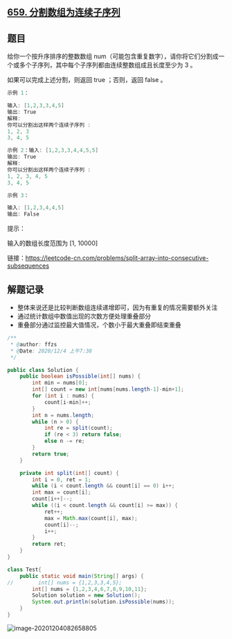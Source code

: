 ## [659. 分割数组为连续子序列](https://leetcode-cn.com/problems/split-array-into-consecutive-subsequences/)

## 题目

给你一个按升序排序的整数数组 num（可能包含重复数字），请你将它们分割成一个或多个子序列，其中每个子序列都由连续整数组成且长度至少为 3 。

如果可以完成上述分割，则返回 true ；否则，返回 false 。



```java
示例 1：

输入: [1,2,3,3,4,5]
输出: True
解释:
你可以分割出这样两个连续子序列 : 
1, 2, 3
3, 4, 5

示例 2：输入: [1,2,3,3,4,4,5,5]
输出: True
解释:
你可以分割出这样两个连续子序列 : 
1, 2, 3, 4, 5
3, 4, 5

示例 3：

输入: [1,2,3,4,4,5]
输出: False

```


提示：

输入的数组长度范围为 [1, 10000]


链接：https://leetcode-cn.com/problems/split-array-into-consecutive-subsequences

## 解题记录

+ 整体来说还是比较判断数组连续递增即可，因为有重复的情况需要额外关注
+ 通过统计数组中数值出现的次数方便处理重叠部分
+ 重叠部分通过监控最大值情况，个数小于最大重叠即结束重叠

```java
/**
 * @author: ffzs
 * @Date: 2020/12/4 上午7:38
 */

public class Solution {
    public boolean isPossible(int[] nums) {
        int min = nums[0];
        int[] count = new int[nums[nums.length-1]-min+1];
        for (int i : nums) {
            count[i-min]++;
        }
        int n = nums.length;
        while (n > 0) {
            int re = split(count);
            if (re < 3) return false;
            else n -= re;
        }
        return true;
    }

    private int split(int[] count) {
        int i = 0, ret = 1;
        while (i < count.length && count[i] == 0) i++;
        int max = count[i];
        count[i++]--;
        while ((i < count.length && count[i] >= max)) {
            ret++;
            max = Math.max(count[i], max);
            count[i]--;
            i++;
        }
        return ret;
    }
}

class Test{
    public static void main(String[] args) {
//        int[] nums = {1,2,3,3,4,5};
        int[] nums = {1,2,3,4,6,7,8,9,10,11};
        Solution solution = new Solution();
        System.out.println(solution.isPossible(nums));
    }
}
```

![image-20201204082658805](https://gitee.com/ffzs/picture_go/raw/master/img/image-20201204082658805.png)